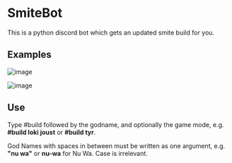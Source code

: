 # SmiteBot
This is a python discord bot which gets an updated smite build for you.

## Examples

![image](https://user-images.githubusercontent.com/42984254/78747480-7e754c00-7937-11ea-9f18-abe0229c6e32.PNG)

![image](https://user-images.githubusercontent.com/42984254/78747599-c4caab00-7937-11ea-9b96-d992b5765123.PNG)

## Use

Type #build followed by the godname, and optionally the game mode, e.g. <b>#build loki joust</b> or <b>#build tyr</b>.

God Names with spaces in between must be written as one argument, e.g. <b>"nu wa"</b> or <b>nu-wa</b> for Nu Wa. Case is irrelevant. 
